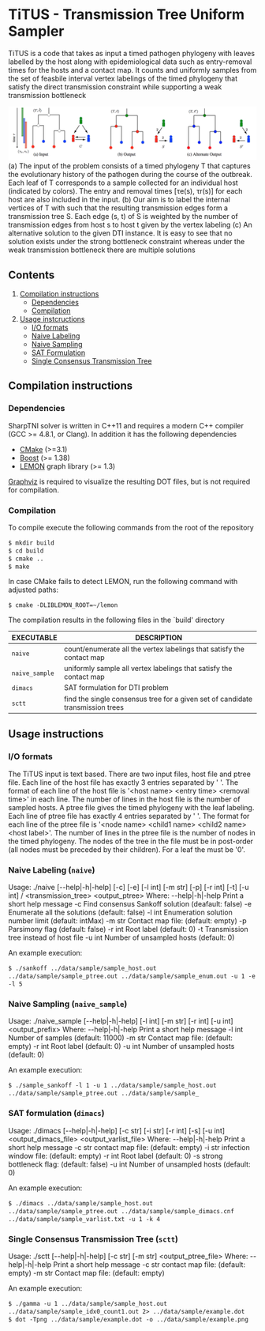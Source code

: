 # TiTUS - Transmission Tree Uniform Sampler

TiTUS is a code that takes as input a timed pathogen phylogeny with leaves
labelled by the host along with epidemiological data such as
entry-removal times for the hosts and a contact map. It counts and
uniformly samples from the set of feasbile interval vertex labelings of
the timed phylogeny that satisfy the direct transmission constraint
while supporting a weak transmission bottleneck

![Overview of SharpTNI problem](TiTUS_overview.png)
(a) The input of the problem consists of a timed phylogeny T that captures the
evolutionary history of the pathogen during the course of the outbreak. Each leaf of T corresponds to a sample collected for an individual host (indicated by colors). The entry and removal times [τe(s), τr(s)] for each host are also included in the input. (b) Our aim is to label the
internal vertices of T with such that the resulting transmission edges form a transmission tree S. Each edge (s, t) of S is weighted
by the number of transmission edges from host s to host t given by the vertex labeling (c) An alternative solution to the given DTI instance. It is easy
to see that no solution exists under the strong bottleneck constraint whereas under the weak transmission bottleneck there are multiple solutions

## Contents

  1. [Compilation instructions](#compilation)
     * [Dependencies](#dep)
     * [Compilation](#comp)
  2. [Usage instcructions](#usage)
     * [I/O formats](#io)
     * [Naive Labeling](#sankoff)
     * [Naive Sampling](#sample)
     * [SAT Formulation](#sat)
     * [Single Consensus Transmission Tree](#sctt)

<a name="compilation"></a>
## Compilation instructions

<a name="dep"></a>
### Dependencies

SharpTNI solver is written in C++11 and requires a modern C++ compiler
(GCC >= 4.8.1, or Clang). In addition it has the following dependencies

* [CMake](http://www.cmake.org/) (>=3.1)
* [Boost](http://www.boost.org) (>= 1.38)
* [LEMON](http://lemon.cs.elte.hu/trac/lemon) graph library (>= 1.3)

[Graphviz](http://www.graphviz.org) is required to visualize the resulting DOT files, but is not required for compilation.

<!--In case [doxygen](http://www.stack.nl/~dimitri/doxygen/) is available, extended source code documentation will be generated.-->

<a name="comp"></a>
### Compilation

To compile execute the following commands from the root of the
repository

    $ mkdir build
    $ cd build
    $ cmake ..
    $ make

In case CMake fails to detect LEMON, run the following command with adjusted paths:

    $ cmake -DLIBLEMON_ROOT=~/lemon

The compilation results in the following files in the `build' directory

EXECUTABLE       | DESCRIPTION
-----------------|-------------
`naive`        | count/enumerate all the vertex labelings that satisfy the contact map
`naive_sample` | uniformly sample all vertex labelings that satisfy the contact map
`dimacs`         | SAT formulation for DTI problem
`sctt`          | find the single consensus tree for a given set of candidate transmission trees

<a name="usage"></a>
## Usage instructions

<a name="io"></a>
### I/O formats

The TiTUS input is text based. There are two input files, host file
and ptree file. Each line of the host file has exactly 3 entries separated by ' '.
The format of each line of the host file is '\<host name\> \<entry time\> \<removal time\>' in
each line. The number of lines in the host file is the number of sampled hosts.
A ptree file gives the timed phylogeny with the leaf labeling. Each line
of ptree file has exactly 4 entries separated by ' '. The
format for each line of the ptree file is '\<node name\> \<child1 name\> \<child2 name\> \<host label\>'. The number of lines in the ptree file is the number of nodes in the timed phylogeny. The nodes of the tree in the file must be in post-order (all nodes must be preceded by their children). For a leaf the <child name> must be '0'.

<a name="sankoff"></a>

###  Naive Labeling (`naive`)

Usage:
  ./naive [--help|-h|-help] [-c] [-e] [-l int] [-m str] [-p] [-r int] [-t]
     [-u int] <host> / <transmission_tree> <ptree> <output_ptree>
Where:
  --help|-h|-help
     Print a short help message
  -c
     Find consensus Sankoff solution (deafault: false)
  -e
     Enumerate all the solutions (default: false)
  -l int
     Enumeration solution number limit (default: intMax)
  -m str
     Contact map file: (default: empty)
  -p
     Parsimony flag (default: false)
  -r int
     Root label (default: 0)
  -t
     Transmission tree instead of host file
  -u int
     Number of unsampled hosts (default: 0)

An example execution:

    $ ./sankoff ../data/sample/sample_host.out ../data/sample/sample_ptree.out ../data/sample/sample_enum.out -u 1 -e -l 5

<a name="sample"></a>
### Naive Sampling (`naive_sample`)

Usage:
  ./naive_sample [--help|-h|-help] [-l int] [-m str] [-r int] [-u int] <host>
     <ptree> <output_prefix>
Where:
  --help|-h|-help
     Print a short help message
  -l int
     Number of samples (default: 11000)
  -m str
     Contact map file: (default: empty)
  -r int
     Root label (default: 0)
  -u int
     Number of unsampled hosts (default: 0)


An example execution:

    $ ./sample_sankoff -l 1 -u 1 ../data/sample/sample_host.out ../data/sample/sample_ptree.out ../data/sample/sample_


<a name="sat"></a>

### SAT formulation (`dimacs`)

Usage:
  ./dimacs [--help|-h|-help] [-c str] [-i str] [-r int] [-s] [-u int] <host>
     <ptree> <output_dimacs_file> <output_varlist_file>
Where:
  --help|-h|-help
     Print a short help message
  -c str
     contact map file: (default: empty)
  -i str
     infection window file: (default: empty)
  -r int
     Root label (default: 0)
  -s
     strong bottleneck flag: (default: false)
  -u int
     Number of unsampled hosts (default: 0)

An example execution:

    $ ./dimacs ../data/sample/sample_host.out ../data/sample/sample_ptree.out ../data/sample/sample_dimacs.cnf ../data/sample/sample_varlist.txt -u 1 -k 4

<a name="sctt"></a>

### Single Consensus Transmission Tree (`sctt`)

Usage:
  ./sctt [--help|-h|-help] [-c str] [-m str] <host>
     <transmission tree prefix> <output_ptree_file>
Where:
  --help|-h|-help
     Print a short help message
  -c str
     contact map file: (default: empty)
  -m str
     Contact map file: (default: empty)

An example execution:

    $ ./gamma -u 1 ../data/sample/sample_host.out ../data/sample/sample_idx0_count1.out 2> ../data/sample/example.dot
    $ dot -Tpng ../data/sample/example.dot -o ../data/sample/example.png

